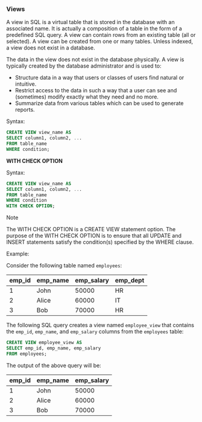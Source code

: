 ### Views

A view in SQL is a virtual table that is stored in the database with an associated name. It is actually a composition of a table in the form of a predefined SQL query. A view can contain rows from an existing table (all or selected). A view can be created from one or many tables. Unless indexed, a view does not exist in a database.

The data in the view does not exist in the database physically. A view is typically created by the database administrator and is used to:
- Structure data in a way that users or classes of users find natural or intuitive.
- Restrict access to the data in such a way that a user can see and (sometimes) modify exactly what they need and no more.
- Summarize data from various tables which can be used to generate reports.

Syntax:
```sql
CREATE VIEW view_name AS
SELECT column1, column2, ...
FROM table_name
WHERE condition;
```

**WITH CHECK OPTION**

Syntax:
```sql
CREATE VIEW view_name AS
SELECT column1, column2, ...
FROM table_name
WHERE condition
WITH CHECK OPTION;
```

> [!NOTE]  
> The WITH CHECK OPTION is a CREATE VIEW statement option. The purpose of the WITH CHECK OPTION is to ensure that all UPDATE and INSERT statements satisfy the condition(s) specified by the WHERE clause.

Example:

Consider the following table named `employees`:

| emp_id | emp_name | emp_salary | emp_dept |
|--------|----------|------------|----------|
| 1      | John     | 50000      | HR       |
| 2      | Alice    | 60000      | IT       |
| 3      | Bob      | 70000      | HR       |


The following SQL query creates a view named `employee_view` that contains the `emp_id`, `emp_name`, and `emp_salary` columns from the `employees` table:

```sql
CREATE VIEW employee_view AS
SELECT emp_id, emp_name, emp_salary
FROM employees;
```

The output of the above query will be:

| emp_id | emp_name | emp_salary |
|--------|----------|------------|
| 1      | John     | 50000      |
| 2      | Alice    | 60000      |
| 3      | Bob      | 70000      |


